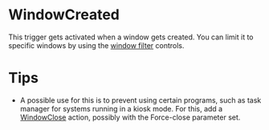 # WindowCreated #

This trigger gets activated when a window gets created. You can limit it to specific windows by using the [window filter](docsGenericWindowFilter.md) controls.

# Tips #

  * A possible use for this is to prevent using certain programs, such as task manager for systems running in a kiosk mode. For this, add a [WindowClose](docsActionsWindowClose.md) action, possibly with the Force-close parameter set.